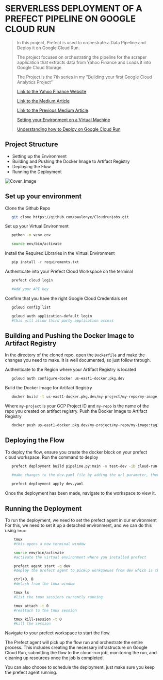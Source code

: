 # SERVERLESS DEPLOYMENT OF A PREFECT PIPELINE ON GOOGLE CLOUD RUN
>In this project, Prefect is used to orchestrate a Data Pipeline and Deploy it on Google Cloud Run.
>
>The project focuses on orchestrating the pipeline for the scraper application that extracts data from Yahoo Finance and Loads it into Google Cloud Storage.
>
>The Project is the 7th series in my "Building your first Google Cloud Analytics Project"
>
>[Link to the Yahoo Finance Website](https://finance.yahoo.com/crypto/?.tsrc=fin-srch&offset=0&count=100)
>
>[Link to the Medium Article](https://medium.com/@nwosupaul141/serverless-deployment-of-a-prefect-data-pipeline-on-google-cloud-run-8c48765f2480)
>
>[Link to the Previous Medium Article](https://medium.com/@nwosupaul141/orchestrating-data-pipelines-with-prefect-on-gcp-infrastructure-cdc7aaf42250) 
>
>[Setting your Environment on a Virtual Machine](https://medium.com/@nwosupaul141/optimizing-googles-cloud-infrastructure-for-data-engineering-and-analytics-49d1d91fe7b6)
>
>[Understanding how to Deploy on Google Cloud Run](https://medium.com/@nwosupaul141/deployment-of-containerized-data-applications-on-google-cloud-run-pt1-80750dce02f8)

## Project Structure

- Setting up the Environment
- Building and Pushing the Docker Image to Artifact Registry
- Deploying the Flow
- Running the Deployment

![Cover_Image](https://nwosupaulonye.s3.amazonaws.com/cover6.png)
 
## Set up your environment
Clone the Github Repo 
```bash
   git clone https://github.com/paulonye/Cloudrunjobs.git
```
Set up your Virtual Environment
```bash
   python -m venv env

   source env/bin/activate
```
Install the Required Libraries in the Virtual Environment
```bash
   pip install -r requirements.txt
```
Authenticate into your Prefect Cloud Workspace on the terminal
```bash
   prefect cloud login

   #Add your API key
```
Confirm that you have the right Google Cloud Credentials set
```bash
   gcloud config list

   gcloud auth application-default login
   #this will allow third party application access
```

## Building and Pushing the Docker Image to Artifact Registry
In the directory of the cloned repo, open the `Dockerfile` and make the changes you need to make. It is well documented, so just follow through.

Authenticate to the Region where your Artifact Registry is located
```bash
   gcloud auth configure-docker us-east1-docker.pkg.dev
```
Build the Docker Image for Artifact Registry
```bash
   docker build -t us-east1-docker.pkg.dev/my-project/my-repo/my-image:tag1 .
```
Where `my-project` is your GCP Project ID and `my-repo` is the name of the repo you created on artifact registry.
Push the Docker Image to Artifact Registry
```bash
   docker push us-east1-docker.pkg.dev/my-project/my-repo/my-image:tag1
```

## Deploying the Flow
 To deploy the flow, ensure you create the docker block on your prefect cloud workspace.
 Run the command to deploy
```bash
   prefect deployment build pipeline.py:main -n test-dev -ib cloud-run-job/dev -q dev -o dev.yaml
   
   #make changes to the dev.yaml file by adding the url parameter, then push the deployment to prefect cloud

   prefect deployment apply dev.yaml
```
Once the deployment has been made, navigate to the workspace to view it.

## Running the Deployment
To run the deployment, we need to set the prefect agent in our environment
For this, we need to set it up a detached environment, and we can do this using `tmux`
```bash
    tmux
    #this opens a new terminal window

    source emv/bin/activate
    #activate the virtual environment where you installed prefect

    prefect agent start -q dev
    #deploy the prefect agent to pickup workqueues from dev which is the name of the work queue we defined for our deployment to send its flows

    ctrl+D, B
    #detach from the tmux window

    tmux ls
    #list the tmux sessions currently running

    tmux attach -t 0
    #reattach to the tmux session

    tmux kill-session -t 0
    #kill the session
```
Navigate to your prefect workspace to start the flow.

The Prefect agent will pick up the flow run and orchestrate the entire process. This includes creating the necessary infrastructure on Google Cloud Run, submitting the flow to the cloud-run job, monitoring the run, and cleaning up resources once the job is completed.

You can also choose to schedule the deployment, just make sure you keep the prefect agent running.